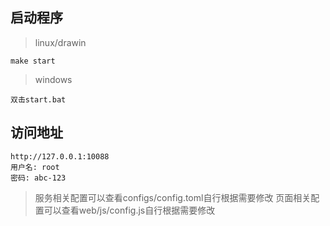## 启动程序
> linux/drawin
```
make start
```
> windows
```
双击start.bat
```


## 访问地址
```
http://127.0.0.1:10088
用户名: root
密码: abc-123
```
> 服务相关配置可以查看configs/config.toml自行根据需要修改
> 页面相关配置可以查看web/js/config.js自行根据需要修改


